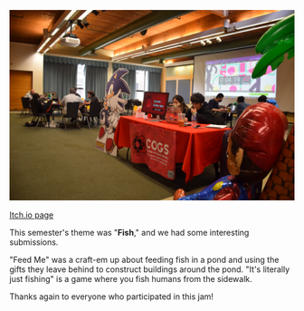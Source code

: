 <!--
	Title: 			Scarlet Game Jam Spring 2022
	Description:	Recounting how scarlet game jam went.
	Date:		    April 20, 2022
	Image:			assets/blog-page-articles/2022/assets/sgj-spring.png
	Authors: 		Alan Tong
	Tags:			SGJ, event, spring
-->

![Picture](assets/pictures-page-images/2022/1_spring/1_sgj-finale.png)

[Itch.io page](https://itch.io/jam/sgj2022s)

This semester's theme was "**Fish**," and we had some interesting submissions.

"Feed Me" was a craft-em up about feeding fish in a pond and using the gifts they leave behind to construct buildings around the pond. "It's literally just fishing" is a game where you fish humans from the sidewalk.

Thanks again to everyone who participated in this jam!
